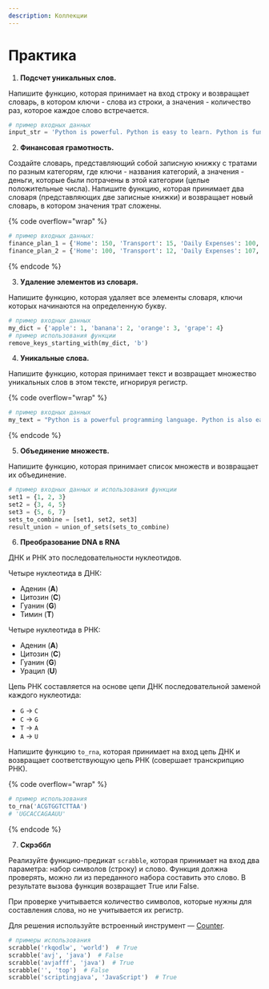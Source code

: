 ```yaml
---
description: Коллекции
---
```


# Практика

1. **Подсчет уникальных слов.**&#x20;

Напишите функцию, которая принимает на вход строку и возвращает словарь, в котором ключи - слова из строки, а значения - количество раз, которое каждое слово встречается.

```python
# пример входных данных
input_str = 'Python is powerful. Python is easy to learn. Python is fun.'
```

2. **Финансовая грамотность.**&#x20;

Создайте словарь, представляющий собой записную книжку с тратами по разным категорям, где ключи - названия категорий, а значения - деньги, которые были потрачены в этой категории (целые положительные числа). Напишите функцию, которая принимает два словаря (представляющих две записные книжки) и возвращает новый словарь, в котором значения трат сложены.

{% code overflow="wrap" %}
```python
# пример входных данных:
finance_plan_1 = {'Home': 150, 'Transport': 15, 'Daily Expenses': 100, 'Entertainment': 80, 'Health': 60, 'Vacation': 40}
finance_plan_2 = {'Home': 100, 'Transport': 12, 'Daily Expenses': 107, 'Entertainment': 55, 'Health': 190, 'Vacation': 150}
```
{% endcode %}

3. **Удаление элементов из словаря.**&#x20;

Напишите функцию, которая удаляет все элементы словаря, ключи которых начинаются на определенную букву.

```python
# пример входных данных
my_dict = {'apple': 1, 'banana': 2, 'orange': 3, 'grape': 4}
# пример использования функции
remove_keys_starting_with(my_dict, 'b')
```

4. **Уникальные слова.**&#x20;

Напишите функцию, которая принимает текст и возвращает множество уникальных слов в этом тексте, игнорируя регистр.

{% code overflow="wrap" %}
```python
# пример входных данных
my_text = "Python is a powerful programming language. Python is also easy to learn."
```
{% endcode %}

5. **Объединение множеств.**&#x20;

Напишите функцию, которая принимает список множеств и возвращает их объединение.

```python
# пример входных данных и использования функции
set1 = {1, 2, 3}
set2 = {3, 4, 5}
set3 = {5, 6, 7}
sets_to_combine = [set1, set2, set3]
result_union = union_of_sets(sets_to_combine)
```

6. **Преобразование DNA в RNA**

ДНК и РНК это последовательности нуклеотидов.

Четыре нуклеотида в ДНК:

* Аденин (**A**)
* Цитозин (**C**)
* Гуанин (**G**)
* Тимин (**T**)

Четыре нуклеотида в РНК:

* Аденин (**A**)
* Цитозин (**C**)
* Гуанин (**G**)
* Урацил (**U**)

Цепь РНК составляется на основе цепи ДНК последовательной заменой каждого нуклеотида:

* `G` -> `C`
* `C` -> `G`
* `T` -> `A`
* `A` -> `U`

Напишите функцию `to_rna`, которая принимает на вход цепь ДНК и возвращает соответствующую цепь РНК (совершает транскрипцию РНК).

{% code overflow="wrap" %}
```python
# пример использования
to_rna('ACGTGGTCTTAA')
# 'UGCACCAGAAUU'
```
{% endcode %}

7. **Скрэббл**

Реализуйте функцию-предикат `scrabble`, которая принимает на вход два параметра: набор символов (строку) и слово. Функция должна проверять, можно ли из переданного набора составить это слово. В результате вызова функция возвращает True или False.

При проверке учитывается количество символов, которые нужны для составления слова, но не учитывается их регистр.

Для решения используйте встроенный инструмент — [Counter](https://docs.python.org/3/library/collections.html#collections.Counter).

```python
# примеры использования
scrabble('rkqodlw', 'world')  # True
scrabble('avj', 'java')  # False
scrabble('avjafff', 'java')  # True
scrabble('', 'top')  # False
scrabble('scriptingjava', 'JavaScript')  # True
```
